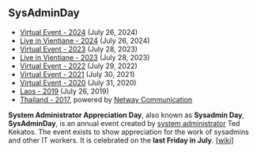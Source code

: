 ## SysAdminDay

+ [Virtual Event - 2024](/2024/VirtualEvent) (July 26, 2024)
+ [Live in Vientiane - 2024](/2024/VTE/) (July 26, 2024)
+ [Virtual Event - 2023](/2023/VirtualEvent) (July 28, 2023)
+ [Live in Vientiane - 2023](/2023/VTE/) (July 28, 2023)
+ [Virtual Event - 2022](/2022/VirtualEvent) (July 29, 2022)
+ [Virtual Event - 2021](/2021/VirtualEvent) (July 30, 2021)
+ [Virtual Event - 2020](/2020/VirtualEvent) (July 31, 2020)
+ [Laos - 2019](/2019/Laos) (July 26, 2019)
+ [Thailand - 2017](https://www.facebook.com/pg/sysadminthailand/photos/?tab=album&album_id=303193886821648), powered by [Netway Communication](https://netway.co.th/)

**System Administrator Appreciation Day**, also known as **Sysadmin Day**, **SysAdminDay**, is an annual event created by [system administrator](https://en.wikipedia.org/wiki/System_administrator) Ted Kekatos. The event exists to show appreciation for the work of sysadmins and other IT workers. It is celebrated on the **last Friday in July**. [[wiki]](https://en.wikipedia.org/wiki/System_Administrator_Appreciation_Day)
